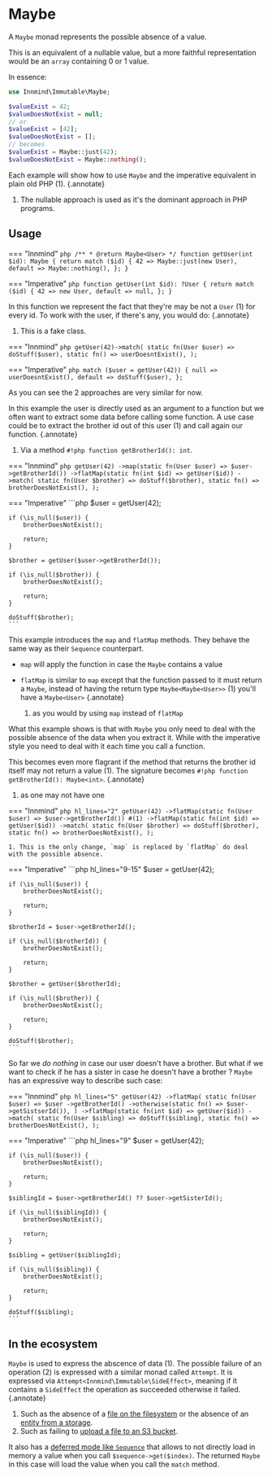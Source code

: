 # Maybe

A `Maybe` monad represents the possible absence of a value.

This is an equivalent of a nullable value, but a more faithful representation would be an `array` containing 0 or 1 value.

In essence:
```php
use Innmind\Immutable\Maybe;

$valueExist = 42;
$valueDoesNotExist = null;
// or
$valueExist = [42];
$valueDoesNotExist = [];
// becomes
$valueExist = Maybe::just(42);
$valueDoesNotExist = Maybe::nothing();
```

Each example will show how to use `Maybe` and the imperative equivalent in plain old PHP (1).
{.annotate}

1. The nullable approach is used as it's the dominant approach in PHP programs.

## Usage

=== "Innmind"
    ```php
    /**
     * @return Maybe<User>
     */
    function getUser(int $id): Maybe {
        return match ($id) {
            42 => Maybe::just(new User),
            default => Maybe::nothing(),
        };
    }
    ```

=== "Imperative"
    ```php
    function getUser(int $id): ?User {
        return match ($id) {
            42 => new User,
            default => null,
        };
    }
    ```

In this function we represent the fact that they're may be not a `User` (1) for every id. To work with the user, if there's any, you would do:
{.annotate}

1. This is a fake class.

=== "Innmind"
    ```php
    getUser(42)->match(
        static fn(User $user) => doStuff($user),
        static fn() => userDoesntExist(),
    );
    ```

=== "Imperative"
    ```php
    match ($user = getUser(42)) {
        null => userDoesntExist(),
        default => doStuff($user),
    };
    ```

As you can see the 2 approaches are very similar for now.

In this example the user is directly used as an argument to a function but we often want to extract some data before calling some function. A use case could be to extract the brother id out of this user (1) and call again our function.
{.annotate}

1. Via a method `#!php function getBrotherId(): int`.

=== "Innmind"
    ```php
    getUser(42)
        ->map(static fn(User $user) => $user->getBrotherId())
        ->flatMap(static fn(int $id) => getUser($id))
        ->match(
            static fn(User $brother) => doStuff($brother),
            static fn() => brotherDoesNotExist(),
        );
    ```

=== "Imperative"
    ```php
    $user = getUser(42);

    if (\is_null($user)) {
        brotherDoesNotExist();

        return;
    }

    $brother = getUser($user->getBrotherId());

    if (\is_null($brother)) {
        brotherDoesNotExist();

        return;
    }

    doStuff($brother);
    ```

This example introduces the `map` and `flatMap` methods. They behave the same way as their `Sequence` counterpart.

- `map` will apply the function in case the `Maybe` contains a value
- `flatMap` is similar to `map` except that the function passed to it must return a `Maybe`, instead of having the return type `Maybe<Maybe<User>>` (1) you'll have a `Maybe<User>`
{.annotate}

    1. as you would by using `map` instead of `flatMap`

What this example shows is that with `Maybe` you only need to deal with the possible absence of the data when you extract it. While with the imperative style you need to deal with it each time you call a function.

This becomes even more flagrant if the method that returns the brother id itself may not return a value (1). The signature becomes `#!php function getBrotherId(): Maybe<int>`.
{.annotate}

1. as one may not have one

=== "Innmind"
    ```php hl_lines="2"
    getUser(42)
        ->flatMap(static fn(User $user) => $user->getBrotherId()) #(1)
        ->flatMap(static fn(int $id) => getUser($id))
        ->match(
            static fn(User $brother) => doStuff($brother),
            static fn() => brotherDoesNotExist(),
        );
    ```

    1. This is the only change, `map` is replaced by `flatMap` do deal with the possible absence.

=== "Imperative"
    ```php hl_lines="9-15"
    $user = getUser(42);

    if (\is_null($user)) {
        brotherDoesNotExist();

        return;
    }

    $brotherId = $user->getBrotherId();

    if (\is_null($brotherId)) {
        brotherDoesNotExist();

        return;
    }

    $brother = getUser($brotherId);

    if (\is_null($brother)) {
        brotherDoesNotExist();

        return;
    }

    doStuff($brother);
    ```

So far we _do nothing_ in case our user doesn't have a brother. But what if we want to check if he has a sister in case he doesn't have a brother ? `Maybe` has an expressive way to describe such case:

=== "Innmind"
    ```php hl_lines="5"
    getUser(42)
        ->flatMap(
            static fn(User $user) => $user
                ->getBrotherId()
                ->otherwise(static fn() => $user->getSistserId()),
        )
        ->flatMap(static fn(int $id) => getUser($id))
        ->match(
            static fn(User $sibling) => doStuff($sibling),
            static fn() => brotherDoesNotExist(),
        );
    ```

=== "Imperative"
    ```php hl_lines="9"
    $user = getUser(42);

    if (\is_null($user)) {
        brotherDoesNotExist();

        return;
    }

    $siblingId = $user->getBrotherId() ?? $user->getSisterId();

    if (\is_null($siblingId)) {
        brotherDoesNotExist();

        return;
    }

    $sibling = getUser($siblingId);

    if (\is_null($sibling)) {
        brotherDoesNotExist();

        return;
    }

    doStuff($sibling);
    ```

## In the ecosystem

`Maybe` is used to express the abscence of data (1). The possible failure of an operation (2) is expressed with a similar monad called `Attempt`. It is expressed via `Attempt<Innmind\Immutable\SideEffect>`, meaning if it contains a `SideEffect` the operation as succeeded otherwise it failed.
{.annotate}

1. Such as the absence of a [file on the filesystem](../operating-system/filesystem.md) or the absence of an [entity from a storage](../orm/index.md).
2. Such as failing to [upload a file to an S3 bucket](https://github.com/Innmind/S3).

It also has a [deferred mode like `Sequence`](sequence.md#deferred) that allows to not directly load in memory a value when you call `$sequence->get($index)`. The returned `Maybe` in this case will load the value when you call the `match` method.
